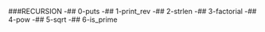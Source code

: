 ###RECURSION
-## 0-puts
-## 1-print_rev
-## 2-strlen
-## 3-factorial
-## 4-pow
-## 5-sqrt
-## 6-is_prime
